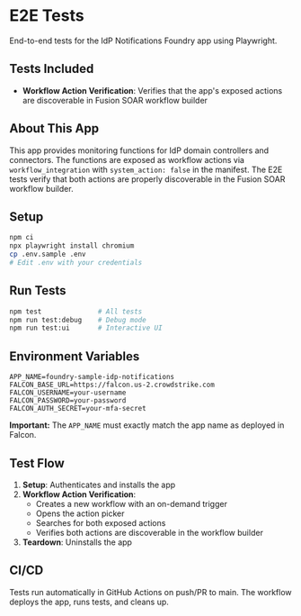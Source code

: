 # E2E Tests

End-to-end tests for the IdP Notifications Foundry app using Playwright.

## Tests Included

- **Workflow Action Verification**: Verifies that the app's exposed actions are discoverable in Fusion SOAR workflow builder

## About This App

This app provides monitoring functions for IdP domain controllers and connectors. The functions are exposed as workflow actions via `workflow_integration` with `system_action: false` in the manifest. The E2E tests verify that both actions are properly discoverable in the Fusion SOAR workflow builder.

## Setup

```bash
npm ci
npx playwright install chromium
cp .env.sample .env
# Edit .env with your credentials
```

## Run Tests

```bash
npm test              # All tests
npm run test:debug    # Debug mode
npm run test:ui       # Interactive UI
```

## Environment Variables

```env
APP_NAME=foundry-sample-idp-notifications
FALCON_BASE_URL=https://falcon.us-2.crowdstrike.com
FALCON_USERNAME=your-username
FALCON_PASSWORD=your-password
FALCON_AUTH_SECRET=your-mfa-secret
```

**Important:** The `APP_NAME` must exactly match the app name as deployed in Falcon.

## Test Flow

1. **Setup**: Authenticates and installs the app
2. **Workflow Action Verification**:
   - Creates a new workflow with an on-demand trigger
   - Opens the action picker
   - Searches for both exposed actions
   - Verifies both actions are discoverable in the workflow builder
3. **Teardown**: Uninstalls the app

## CI/CD

Tests run automatically in GitHub Actions on push/PR to main. The workflow deploys the app, runs tests, and cleans up.
